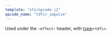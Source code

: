 ```yaml
---
template: "sfz/opcode.j2"
opcode_name: "tdfir_impulse"
---
```

Used under the `‹effect›` header, with [type]=`tdfir`.


[type]: type.md#tdfir
